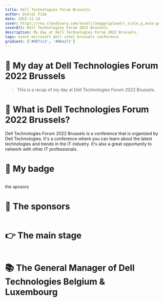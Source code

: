 ```yaml
---
title: Dell Technologies Forum Brussels
author: Djelal Fida
date: 2022-11-24
cover: https://res.cloudinary.com/tesell/image/upload/c_scale,q_auto:good,w_868/v1672451369/blog/1669323546034_hqhqqq.webp
coverAlt: Dell Technologies Forum 2022 Brussels
description: My day at Dell Technologies Forum 2022 Brussels.
tags: event microsoft dell intel brussels conference
gradient: ['#0071c5', '#00a1f1']
---
```


<script>
    import Image from '$lib/components/Image.svelte';
</script>

# 🚀 My day at Dell Technologies Forum 2022 Brussels

> This is a recap of my day at Dell Technologies Forum 2022 Brussels.

# 🔭 What is Dell Technologies Forum 2022 Brussels?

Dell Technologies Forum 2022 Brussels is a conference that is organized by Dell Technologies. It's a conference where you can learn about the latest technologies and trends in the IT industry. It's also a great opportunity to network with other IT professionals.

# 🪪 My badge

<Image imgUrl="https://res.cloudinary.com/tesell/image/upload/q_auto:good/v1672451527/blog/1669323543983_mbwxiv.webp" size="small" altText="My beautiful attendee badge" />

the spnsors

# 🤯 The sponsors

<Image imgUrl="https://media-exp1.licdn.com/dms/image/C4E22AQFlPivyizaFRw/feedshare-shrink_1280/0/1669323547460?e=1672876800&v=beta&t=Gr3sCopGKBOLGgWTt0jfet5tjU9IM1K-ezFlrwH8_PU" size="small" altText="The sponsors" />

# 👉 The main stage

<Image imgUrl="https://media-exp1.licdn.com/dms/image/C4E22AQHsDVjbZWoSZA/feedshare-shrink_1280/0/1669323544558?e=1672876800&v=beta&t=jYiaSan5MzDisPAxyvUL6zGDupqD9xPuxYl-rCLUW1E" size="medium" altText="The main stage" />

# 📚 The General Manager of Dell Technologies Belgium & Luxembourg

<Image imgUrl="https://media-exp1.licdn.com/dms/image/C4E22AQE_GXCxEVHE5w/feedshare-shrink_1280/0/1669323547477?e=1672876800&v=beta&t=3luSdDhQIcVA5J-qpeG7QXjTPqGq0U7Ejrlt2GLsO_g" size="small" altText="Amaud Bacros" />
